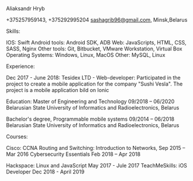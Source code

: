 Aliaksandr Hryb

+375257959143, +375292995204 sashagrib96@gmail.com, Minsk,Belarus

Skills:

IOS: Swift
Android tools: Android SDK, ADB
Web: JavaScripts, HTML, CSS, SASS, Nginx
Other tools: Git, Bitbucket, VMware Workstation, Virtual Box
Operating Systems: Windows, Linux, MacOS
Other: MySQL, Linux

Experience:

Dec 2017 - June 2018: Tesidex LTD - Web-developer: Participated in the project to create a mobile application
for the company "Sushi Vesla". The project is a mobile application bild on Ionic


Education: Master of Engineering and Technology 09/2018 – 06/2020 
Belarusian State University of Informatics and Radioelectronics, Belarus 

Bachelor's degree, Programmable mobile systems 09/2014 – 06/2018 
Belarusian State University of Informatics and Radioelectronics, Belarus 

Courses: 

Cisco: CCNA Routing and Switching: Introduction to Networks, Sep 2015 – Mar 2016
       Cybersecurity Essentials Feb 2018 – Apr 2018

Hackspace: Linux and JavaScript May 2017 - Jule 2017
TeachMeSkills: iOS Developer Dec 2018 - April 2019